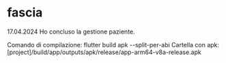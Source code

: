 # fascia

17.04.2024
Ho concluso la gestione paziente.


Comando di compilazione:
flutter build apk --split-per-abi
Cartella con apk:
[project]/build/app/outputs/apk/release/app-arm64-v8a-release.apk